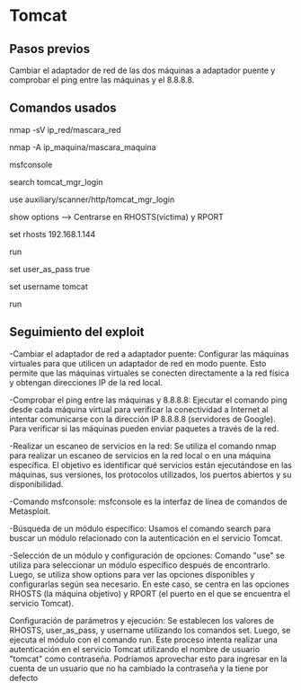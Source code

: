 # Tomcat

## Pasos previos
Cambiar el adaptador de red de las dos máquinas a adaptador puente y comprobar el ping entre las
máquinas y el 8.8.8.8.

## Comandos usados
nmap -sV ip_red/mascara_red

nmap -A ip_maquina/mascara_maquina

msfconsole

search tomcat_mgr_login

use auxiliary/scanner/http/tomcat_mgr_login

show options --> Centrarse en RHOSTS(víctima) y RPORT

set rhosts 192.168.1.144

run

set user_as_pass true

set username tomcat

run

## Seguimiento del exploit
-Cambiar el adaptador de red a adaptador puente:
Configurar las máquinas virtuales para que utilicen un adaptador de red en modo puente. 
Esto permite que las máquinas virtuales se conecten directamente a la red física y obtengan direcciones IP 
de la red local.

-Comprobar el ping entre las máquinas y 8.8.8.8:
Ejecutar el comando ping desde cada máquina virtual para verificar la conectividad a Internet al intentar 
comunicarse con la dirección IP 8.8.8.8 (servidores de Google). Para verificar si las máquinas pueden enviar 
paquetes a través de la red.

-Realizar un escaneo de servicios en la red:
Se utiliza el comando nmap para realizar un escaneo de servicios en la red local o en una máquina específica. 
El objetivo es identificar qué servicios están ejecutándose en las máquinas, sus versiones, los protocolos 
utilizados, los puertos abiertos y su disponibilidad.

-Comando msfconsole:
msfconsole es la interfaz de línea de comandos de Metasploit.

-Búsqueda de un módulo específico:
Usamos el comando search para buscar un módulo relacionado con la autenticación en el servicio Tomcat.

-Selección de un módulo y configuración de opciones:
Comando "use" se utiliza para seleccionar un módulo específico después de encontrarlo. 
Luego, se utiliza show options para ver las opciones disponibles y configurarlas según sea necesario. 
En este caso, se centra en las opciones RHOSTS (la máquina objetivo) y RPORT (el puerto en el que se encuentra 
el servicio Tomcat).

Configuración de parámetros y ejecución:
Se establecen los valores de RHOSTS, user_as_pass, y username utilizando los comandos set. Luego, se ejecuta el 
módulo con el comando run. Este proceso intenta realizar una autenticación en el servicio Tomcat utilizando el 
nombre de usuario "tomcat" como contraseña. Podríamos aprovechar esto para ingresar en la cuenta de un usuario 
que no ha cambiado la contraseña y la tiene por defecto

